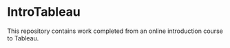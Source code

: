 # IntroTableau
This repository contains work completed from an online introduction course to Tableau.
